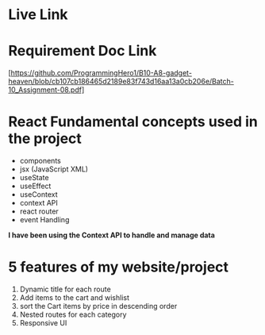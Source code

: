 # Live Link 

# Requirement Doc Link
[https://github.com/ProgrammingHero1/B10-A8-gadget-heaven/blob/cb107cb186465d2189e83f743d16aa13a0cb206e/Batch-10_Assignment-08.pdf]

# React Fundamental concepts used in the project

- components 
- jsx (JavaScript XML)
- useState
- useEffect
- useContext
- context API
- react router
- event Handling

**I have been using the Context API to handle and manage data**

# 5 features of my website/project

1. Dynamic title for each route
2. Add items to the cart and wishlist
3. sort the Cart items by price in descending order
4. Nested routes for each category
5. Responsive UI

